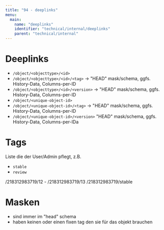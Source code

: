 ```yaml
---
title: "94 - deeplinks"
menu:
  main:
    name: "deeplinks"
    identifier: "technical/internal/deeplinks"
    parent: "technical/internal"
---
```

# Deeplinks

* `/object/<objecttype>/<id>`
* `/object/<objecttype>/<id>/<tag>` -> "HEAD" mask/schema, ggfs. History-Data, Columns-per-ID
* `/object/<objecttype>/<id>/<version>` -> "HEAD" mask/schema, ggfs. History-Data, Columns-per-ID
* `/object/<unique-object-id>`
* `/object/<unique-object-id>/<tag>` -> "HEAD" mask/schema, ggfs. History-Data, Columns-per-ID
* `/object/<unique-object-id>/<version>` "HEAD" mask/schema, ggfs. History-Data, Columns-per-IDa


# Tags

Liste die der User/Admin pflegt, z.B.

- `stable`
- `review`


/218312983719/12 -
/218312983719/13
/218312983719/stable


# Masken

- sind immer im "head" schema
- haben keinen oder einen fixen tag den sie für das objekt brauchen
